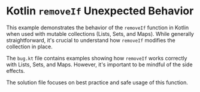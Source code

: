 # Kotlin `removeIf` Unexpected Behavior

This example demonstrates the behavior of the `removeIf` function in Kotlin when used with mutable collections (Lists, Sets, and Maps). While generally straightforward, it's crucial to understand how `removeIf` modifies the collection in place.

The `bug.kt` file contains examples showing how `removeIf` works correctly with Lists, Sets, and Maps.  However, it's important to be mindful of the side effects. 

The solution file focuses on best practice and safe usage of this function.
